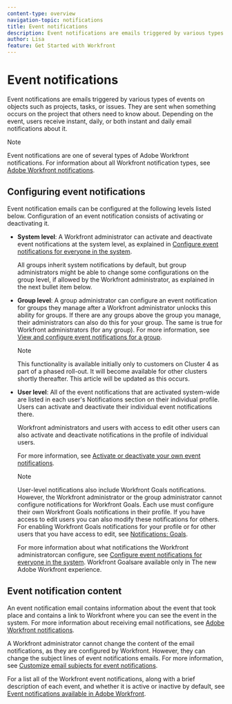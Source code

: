 ```yaml
---
content-type: overview
navigation-topic: notifications
title: Event notifications
description: Event notifications are emails triggered by various types of events on objects such as projects, tasks, or issues. They are sent when something occurs on the project that others need to know about. Depending on the event, users receive instant, daily, or both instant and daily email notifications about it.
author: Lisa
feature: Get Started with Workfront
---
```


# Event notifications

Event notifications are emails triggered by various types of events on objects such as projects, tasks, or issues. They are sent when something occurs on the project that others need to know about. Depending on the event, users receive instant, daily, or both instant and daily email notifications about it.

>[!NOTE]
>
>Event notifications are one of several types of Adobe Workfront notifications. For information about all Workfront notification types, see [Adobe Workfront notifications](../../workfront-basics/using-notifications/wf-notifications.md).

## Configuring event notifications

Event notification emails can be configured at the following levels listed below. Configuration of an event notification consists of activating or deactivating it.

* **System level**: A Workfront administrator can activate and deactivate event notifications at the system level, as explained in [Configure event notifications for everyone in the system](../../administration-and-setup/manage-workfront/emails/configure-event-notifications-for-everyone-in-the-system.md).

  All groups inherit system notifications by default, but group administrators might be able to change some configurations on the group level, if allowed by the Workfront administrator, as explained in the next bullet item below.

* **Group level**: A group administrator can configure an event notification for groups they manage after a Workfront administrator unlocks this ability for groups. If there are any groups above the group you manage, their administrators can also do this for your group. The same is true for Workfront administrators (for any group). For more information, see [View and configure event notifications for a group](../../administration-and-setup/manage-groups/create-and-manage-groups/view-and-configure-event-notifications-group.md).

  >[!NOTE]
  >
  >This functionality is available initially only to customers on Cluster 4 as part of a phased roll-out. It will become available for other clusters shortly thereafter. This article will be updated as this occurs.

* **User level**: All of the event notifications that are activated system-wide are listed in each user's Notifications section on their individual profile. Users can activate and deactivate their individual event notifications there.

  Workfront administrators and users with access to edit other users can also activate and deactivate notifications in the profile of individual users.

  For more information, see [Activate or deactivate your own event notifications](../../workfront-basics/using-notifications/activate-or-deactivate-your-own-event-notifications.md).

  >[!NOTE]
  >
  >User-level notifications also include Workfront Goals notifications. However, the Workfront administrator or the group administrator cannot configure notifications for Workfront Goals. Each use must configure their own Workfront Goals notifications in their profile. If you have access to edit users you can also modify these notifications for others. For enabling Workfront Goals notifications for your profile or for other users that you have access to edit, see [Notifications: Goals](../../workfront-basics/using-notifications/notifications-goals.md).

  For more information about what notifications the Workfront administratorcan configure, see [Configure event notifications for everyone in the system](../../administration-and-setup/manage-workfront/emails/configure-event-notifications-for-everyone-in-the-system.md). Workfront Goalsare available only in The new Adobe Workfront experience.

## Event notification content

An event notification email contains information about the event that took place and contains a link to Workfront where you can see the event in the system. For more information about receiving email notifications, see [Adobe Workfront notifications](../../workfront-basics/using-notifications/wf-notifications.md).

A Workfront administrator cannot change the content of the email notifications, as they are configured by Workfront. However, they can change the subject lines of event notifications emails. For more information, see [Customize email subjects for event notifications](../../administration-and-setup/manage-workfront/emails/custom-email-subjects-event-notification.md).

For a list all of the Workfront event notifications, along with a brief description of each event, and whether it is active or inactive by default, see [Event notifications available in Adobe Workfront](../../administration-and-setup/manage-workfront/emails/event-notifications-available-in-wf.md).
